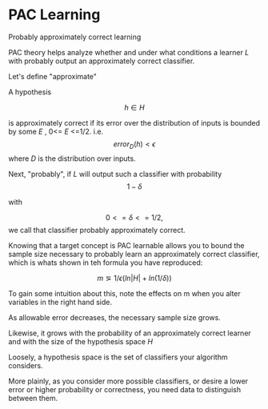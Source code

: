 # PAC Learning
Probably approximately correct learning

PAC theory helps analyze whether and under what conditions a learner *L* with probably output an approximately correct classifier.

Let's define "approximate"

A hypothesis

$$
h \in H
$$

is approximately correct if its error over the distribution of inputs is bounded by some *E* , 0<= *E* <=1/2. i.e. 
$$
error_D(h) < ϵ
$$
where *D* is the distribution over inputs.


Next, "probably", if *L* will output such a classifier with probability
$$
1 - δ
$$

with

$$
0 <= δ <= 1/2,
$$
we call that classifier probably approximately correct.

Knowing that a target concept is PAC learnable allows you to bound the sample size necessary to probably learn an approximately correct classifier, which is whats shown in teh formula you have reproduced:

$$
m ⋝ 1/ϵ(ln|H| + ln(1/δ))
$$

To gain some intuition about this, note the effects on m when you alter variables in the right hand side.

As allowable error decreases, the necessary sample size grows.

Likewise, it grows with the probability of an approximately correct learner and with the size of the hypothesis space *H*

Loosely, a hypothesis space is the set of classifiers your algorithm considers.

More plainly, as you consider more possible classifiers, or desire a lower error or higher probability or correctness, you need data to distinguish between them.
